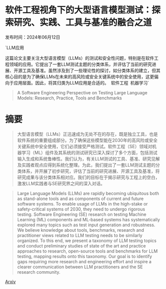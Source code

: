 # 软件工程视角下的大型语言模型测试：探索研究、实践、工具与基准的融合之道

发布时间：2024年06月12日

`LLM应用

这篇论文主要关注大型语言模型（LLMs）的测试和安全性问题，特别是在软件工程领域的应用。它提出了一套LLM测试主题的分类体系，并评估了当前的研究进展、开源工具及基准。虽然涉及到了一些理论性的探讨，如分类体系的建立，但其核心目的是为了确保LLMs在未来的高风险或安全关键系统中的安全使用，这更偏向于应用层面。因此，将其归类为LLM应用是合适的。` `软件工程` `机器学习`

> A Software Engineering Perspective on Testing Large Language Models: Research, Practice, Tools and Benchmarks

# 摘要

> 大型语言模型（LLMs）正迅速成为无处不在的存在，既是独立工具，也是软件系统的重要组成部分。为了确保这些模型能在2030年的高风险或安全关键系统中安全使用，它们必须接受严格测试。软件工程（SE）领域对机器学习（ML）组件及其系统的测试研究已深入探讨了多个方面，包括测试输入生成和系统鲁棒性。我们认为，有关LLM测试的工具、基准、研究见解及实践者观点应得到系统化整理。为此，我们提出了一套LLM测试主题的分类体系，并开展了初步研究，评估了当前的研究进展、开源工具及基准，将研究成果与该分类体系相对应。我们的目标在于揭示研究与工程上的空白，激发LLM实践者与SE研究界之间的深入对话。

> Large Language Models (LLMs) are rapidly becoming ubiquitous both as stand-alone tools and as components of current and future software systems. To enable usage of LLMs in the high-stake or safety-critical systems of 2030, they need to undergo rigorous testing. Software Engineering (SE) research on testing Machine Learning (ML) components and ML-based systems has systematically explored many topics such as test input generation and robustness. We believe knowledge about tools, benchmarks, research and practitioner views related to LLM testing needs to be similarly organized. To this end, we present a taxonomy of LLM testing topics and conduct preliminary studies of state of the art and practice approaches to research, open-source tools and benchmarks for LLM testing, mapping results onto this taxonomy. Our goal is to identify gaps requiring more research and engineering effort and inspire a clearer communication between LLM practitioners and the SE research community.

[Arxiv](https://arxiv.org/abs/2406.08216)
